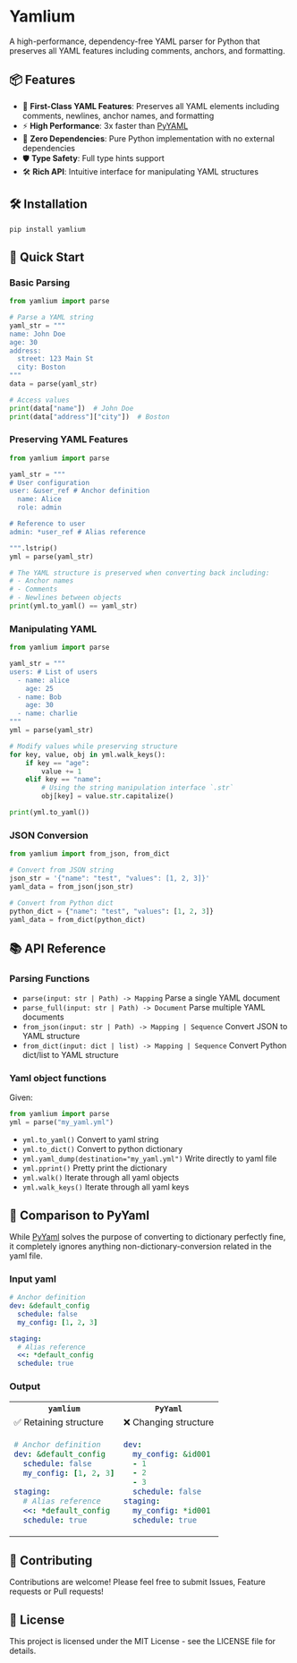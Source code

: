 # Yamlium

A high-performance, dependency-free YAML parser for Python that preserves all YAML features including comments, anchors, and formatting.

## 📦 Features

- 🎯 **First-Class YAML Features**: Preserves all YAML elements including comments, newlines, anchor names, and formatting
- ⚡ **High Performance**: 3x faster than [PyYAML](https://pypi.org/project/PyYAML/)
- 🧹 **Zero Dependencies**: Pure Python implementation with no external dependencies
- 🛡️ **Type Safety**: Full type hints support
- 🛠️ **Rich API**: Intuitive interface for manipulating YAML structures

## 🛠️ Installation

```bash
pip install yamlium
```

## 🚀 Quick Start

### Basic Parsing

```python
from yamlium import parse

# Parse a YAML string
yaml_str = """
name: John Doe
age: 30
address:
  street: 123 Main St
  city: Boston
"""
data = parse(yaml_str)

# Access values
print(data["name"])  # John Doe
print(data["address"]["city"])  # Boston
```

### Preserving YAML Features

```python
from yamlium import parse

yaml_str = """
# User configuration
user: &user_ref # Anchor definition
  name: Alice
  role: admin

# Reference to user
admin: *user_ref # Alias reference

""".lstrip()
yml = parse(yaml_str)

# The YAML structure is preserved when converting back including:
# - Anchor names
# - Comments
# - Newlines between objects
print(yml.to_yaml() == yaml_str)
```

### Manipulating YAML

```python
from yamlium import parse

yaml_str = """
users: # List of users
  - name: alice
    age: 25
  - name: Bob
    age: 30
  - name: charlie
"""
yml = parse(yaml_str)

# Modify values while preserving structure
for key, value, obj in yml.walk_keys():
    if key == "age":
        value += 1
    elif key == "name":
        # Using the string manipulation interface `.str`
        obj[key] = value.str.capitalize()

print(yml.to_yaml())
```

### JSON Conversion

```python
from yamlium import from_json, from_dict

# Convert from JSON string
json_str = '{"name": "test", "values": [1, 2, 3]}'
yaml_data = from_json(json_str)

# Convert from Python dict
python_dict = {"name": "test", "values": [1, 2, 3]}
yaml_data = from_dict(python_dict)
```

## 📚 API Reference

### Parsing Functions

- `parse(input: str | Path) -> Mapping` Parse a single YAML document
- `parse_full(input: str | Path) -> Document` Parse multiple YAML documents
- `from_json(input: str | Path) -> Mapping | Sequence` Convert JSON to YAML structure
- `from_dict(input: dict | list) -> Mapping | Sequence` Convert Python dict/list to YAML structure

### Yaml object functions
Given:
```py
from yamlium import parse
yml = parse("my_yaml.yml")
```
- `yml.to_yaml()` Convert to yaml string
- `yml.to_dict()` Convert to python dictionary
- `yml.yaml_dump(destination="my_yaml.yml")` Write directly to yaml file
- `yml.pprint()` Pretty print the dictionary
- `yml.walk()` Iterate through all yaml objects
- `yml.walk_keys()` Iterate through all yaml keys


## 🔄 Comparison to PyYaml
While [PyYaml](https://pypi.org/project/PyYAML/) solves the purpose of converting to dictionary perfectly fine,
it completely ignores anything non-dictionary-conversion related in the yaml file.

### Input yaml
```yml
# Anchor definition
dev: &default_config
  schedule: false
  my_config: [1, 2, 3]

staging:
  # Alias reference
  <<: *default_config
  schedule: true
```
### Output
<table>
<tr>
<th> <code>yamlium</code> </th>
<th> <code>PyYaml</code> </th>
</tr>
<tr><td>✅ Retaining structure</td><td>❌ Changing structure</td></tr>
<tr>
<td>

```yml
# Anchor definition
dev: &default_config
  schedule: false
  my_config: [1, 2, 3]

staging:
  # Alias reference
  <<: *default_config
  schedule: true
```

</td>
<td>

```yml
dev:
  my_config: &id001
  - 1
  - 2
  - 3
  schedule: false
staging:
  my_config: *id001
  schedule: true
```
</td>
</tr>
</table>


## 🤝 Contributing

Contributions are welcome! Please feel free to submit Issues, Feature requests or Pull requests!

## 📄 License

This project is licensed under the MIT License - see the LICENSE file for details. 